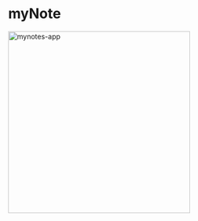 # myNote

<img width="370" alt="mynotes-app" src="https://user-images.githubusercontent.com/25110154/38345100-33cee806-385b-11e8-9022-3e6d388cf149.png">

